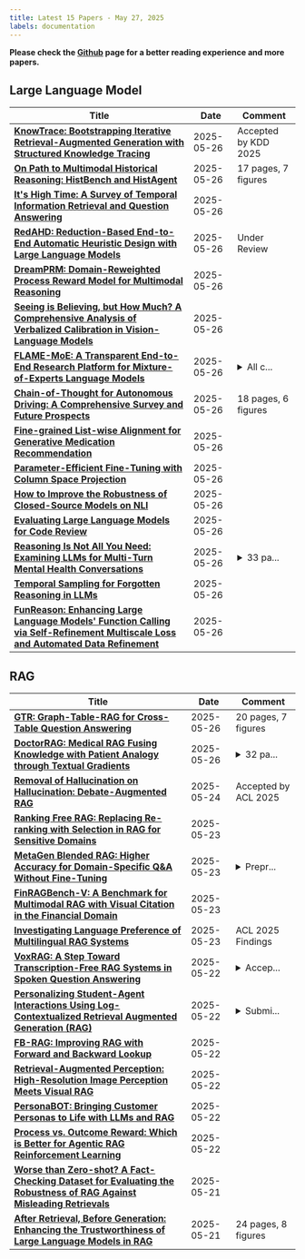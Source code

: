 ```yaml
---
title: Latest 15 Papers - May 27, 2025
labels: documentation
---
```

**Please check the [Github](https://github.com/zezhishao/MTS_Daily_ArXiv) page for a better reading experience and more papers.**

## Large Language Model
| **Title** | **Date** | **Comment** |
| --- | --- | --- |
| **[KnowTrace: Bootstrapping Iterative Retrieval-Augmented Generation with Structured Knowledge Tracing](http://arxiv.org/abs/2505.20245v1)** | 2025-05-26 | Accepted by KDD 2025 |
| **[On Path to Multimodal Historical Reasoning: HistBench and HistAgent](http://arxiv.org/abs/2505.20246v1)** | 2025-05-26 | 17 pages, 7 figures |
| **[It's High Time: A Survey of Temporal Information Retrieval and Question Answering](http://arxiv.org/abs/2505.20243v1)** | 2025-05-26 |  |
| **[RedAHD: Reduction-Based End-to-End Automatic Heuristic Design with Large Language Models](http://arxiv.org/abs/2505.20242v1)** | 2025-05-26 | Under Review |
| **[DreamPRM: Domain-Reweighted Process Reward Model for Multimodal Reasoning](http://arxiv.org/abs/2505.20241v1)** | 2025-05-26 |  |
| **[Seeing is Believing, but How Much? A Comprehensive Analysis of Verbalized Calibration in Vision-Language Models](http://arxiv.org/abs/2505.20236v1)** | 2025-05-26 |  |
| **[FLAME-MoE: A Transparent End-to-End Research Platform for Mixture-of-Experts Language Models](http://arxiv.org/abs/2505.20225v1)** | 2025-05-26 | <details><summary>All c...</summary><p>All code, training logs, and model checkpoints are available at https://github.com/cmu-flame/FLAME-MoE</p></details> |
| **[Chain-of-Thought for Autonomous Driving: A Comprehensive Survey and Future Prospects](http://arxiv.org/abs/2505.20223v1)** | 2025-05-26 | 18 pages, 6 figures |
| **[Fine-grained List-wise Alignment for Generative Medication Recommendation](http://arxiv.org/abs/2505.20218v1)** | 2025-05-26 |  |
| **[Parameter-Efficient Fine-Tuning with Column Space Projection](http://arxiv.org/abs/2505.20211v1)** | 2025-05-26 |  |
| **[How to Improve the Robustness of Closed-Source Models on NLI](http://arxiv.org/abs/2505.20209v1)** | 2025-05-26 |  |
| **[Evaluating Large Language Models for Code Review](http://arxiv.org/abs/2505.20206v1)** | 2025-05-26 |  |
| **[Reasoning Is Not All You Need: Examining LLMs for Multi-Turn Mental Health Conversations](http://arxiv.org/abs/2505.20201v1)** | 2025-05-26 | <details><summary>33 pa...</summary><p>33 pages, 5 figures, 30 tables</p></details> |
| **[Temporal Sampling for Forgotten Reasoning in LLMs](http://arxiv.org/abs/2505.20196v1)** | 2025-05-26 |  |
| **[FunReason: Enhancing Large Language Models' Function Calling via Self-Refinement Multiscale Loss and Automated Data Refinement](http://arxiv.org/abs/2505.20192v1)** | 2025-05-26 |  |

## RAG
| **Title** | **Date** | **Comment** |
| --- | --- | --- |
| **[GTR: Graph-Table-RAG for Cross-Table Question Answering](http://arxiv.org/abs/2504.01346v3)** | 2025-05-26 | 20 pages, 7 figures |
| **[DoctorRAG: Medical RAG Fusing Knowledge with Patient Analogy through Textual Gradients](http://arxiv.org/abs/2505.19538v1)** | 2025-05-26 | <details><summary>32 pa...</summary><p>32 pages, 5 figures, 5 tables</p></details> |
| **[Removal of Hallucination on Hallucination: Debate-Augmented RAG](http://arxiv.org/abs/2505.18581v1)** | 2025-05-24 | Accepted by ACL 2025 |
| **[Ranking Free RAG: Replacing Re-ranking with Selection in RAG for Sensitive Domains](http://arxiv.org/abs/2505.16014v2)** | 2025-05-23 |  |
| **[MetaGen Blended RAG: Higher Accuracy for Domain-Specific Q&A Without Fine-Tuning](http://arxiv.org/abs/2505.18247v1)** | 2025-05-23 | <details><summary>Prepr...</summary><p>Preprint. Paper Submitted NeurIPS 2025- The Thirty-Ninth Annual Conference on Neural Information Processing Systems</p></details> |
| **[FinRAGBench-V: A Benchmark for Multimodal RAG with Visual Citation in the Financial Domain](http://arxiv.org/abs/2505.17471v1)** | 2025-05-23 |  |
| **[Investigating Language Preference of Multilingual RAG Systems](http://arxiv.org/abs/2502.11175v3)** | 2025-05-23 | ACL 2025 Findings |
| **[VoxRAG: A Step Toward Transcription-Free RAG Systems in Spoken Question Answering](http://arxiv.org/abs/2505.17326v1)** | 2025-05-22 | <details><summary>Accep...</summary><p>Accepted to ACL 2025 Workshop MAGMaR</p></details> |
| **[Personalizing Student-Agent Interactions Using Log-Contextualized Retrieval Augmented Generation (RAG)](http://arxiv.org/abs/2505.17238v1)** | 2025-05-22 | <details><summary>Submi...</summary><p>Submitted to the International Conference on Artificial Intelligence in Education (AIED) Workshop on Epistemics and Decision-Making in AI-Supported Education</p></details> |
| **[FB-RAG: Improving RAG with Forward and Backward Lookup](http://arxiv.org/abs/2505.17206v1)** | 2025-05-22 |  |
| **[Retrieval-Augmented Perception: High-Resolution Image Perception Meets Visual RAG](http://arxiv.org/abs/2503.01222v2)** | 2025-05-22 |  |
| **[PersonaBOT: Bringing Customer Personas to Life with LLMs and RAG](http://arxiv.org/abs/2505.17156v1)** | 2025-05-22 |  |
| **[Process vs. Outcome Reward: Which is Better for Agentic RAG Reinforcement Learning](http://arxiv.org/abs/2505.14069v2)** | 2025-05-22 |  |
| **[Worse than Zero-shot? A Fact-Checking Dataset for Evaluating the Robustness of RAG Against Misleading Retrievals](http://arxiv.org/abs/2502.16101v2)** | 2025-05-21 |  |
| **[After Retrieval, Before Generation: Enhancing the Trustworthiness of Large Language Models in RAG](http://arxiv.org/abs/2505.17118v1)** | 2025-05-21 | 24 pages, 8 figures |

